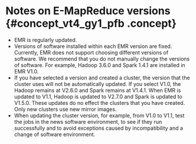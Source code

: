 # Notes on E-MapReduce versions {#concept_vt4_gy1_pfb .concept}

-   EMR is regularly updated.
-   Versions of software installed within each EMR version are fixed. Currently, EMR does not support choosing different versions of software. We recommend that you do not manually change the versions of software. For example, Hadoop 3.6.0 and Spark 1.4.1 are installed in EMR V1.0.
-   If you have selected a version and created a cluster, the version that the cluster uses will not be automatically updated. If you select V1.0, the Hadoop remains at V2.6.0 and Spark remains at V1.4.1. When EMR is updated to V1.1, Hadoop is updated to V2.7.0 and Spark is updated to V1.5.0. These updates do no effect the clusters that you have created. Only new clusters use new mirror images.
-   When updating the cluster version, for example, from V1.0 to V1.1, test the jobs in the news software environment, to see if they run successfully and to avoid exceptions caused by incompatibility and a change of software environment.

